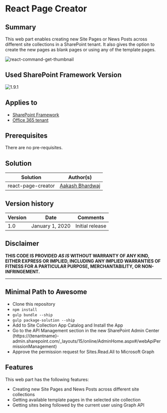 # React Page Creator

## Summary
This web part enables creating new Site Pages or News Posts across different site collections in a SharePoint tenant. It also gives the option to create the new pages as blank pages or using any of the template pages.

![react-command-get-thumbnail](./assets/GetThumbnail.gif)

## Used SharePoint Framework Version

![1.9.1](https://img.shields.io/badge/version-1.9.1-green.svg)

## Applies to

* [SharePoint Framework](https://dev.office.com/sharepoint)
* [Office 365 tenant](https://dev.office.com/sharepoint/docs/spfx/set-up-your-development-environment)

## Prerequisites

There are no pre-requisites.

## Solution

Solution|Author(s)
--------|---------
react-page-creator | [Aakash Bhardwaj](https://twitter.com/aakash_316)

## Version history

Version|Date|Comments
-------|----|--------
1.0| January 1, 2020|Initial release

## Disclaimer

**THIS CODE IS PROVIDED *AS IS* WITHOUT WARRANTY OF ANY KIND, EITHER EXPRESS OR IMPLIED, INCLUDING ANY IMPLIED WARRANTIES OF FITNESS FOR A PARTICULAR PURPOSE, MERCHANTABILITY, OR NON-INFRINGEMENT.**

---

## Minimal Path to Awesome

* Clone this repository
* `npm install`
* `gulp bundle --ship`
* `gulp package-solution --ship`
* Add to Site Collection App Catalog and Install the App
* Go to the API Management section in the new SharePoint Admin Center (https://{tenantname}-admin.sharepoint.com/_layouts/15/online/AdminHome.aspx#/webApiPermissionManagement)
* Approve the permission request for Sites.Read.All to Microsoft Graph

## Features

This web part has the following features:

* Creating new Site Pages and News Posts across different site collections
* Getting available template pages in the selected site collection
* Getting sites being followed by the current user using Graph API
